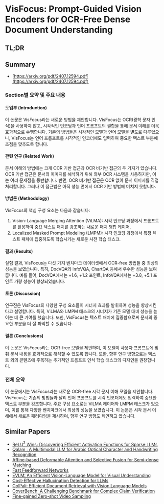 # VisFocus: Prompt-Guided Vision Encoders for OCR-Free Dense Document Understanding
## TL;DR
## Summary
- [https://arxiv.org/pdf/2407.12594.pdf](https://arxiv.org/pdf/2407.12594.pdf)

### Section별 요약 및 주요 내용

#### 도입부 (Introduction)
이 논문은 VisFocus라는 새로운 방법을 제안합니다. VisFocus는 OCR(광학 문자 인식)을 사용하지 않고, 시각적인 인코딩과 언어 프롬프트의 결합을 통해 문서 이해를 더욱 효과적으로 수행합니다. 기존의 방법들은 시각적인 모델과 언어 모델을 별도로 다루었으나, VisFocus는 언어 프롬프트를 시각적인 인코더에도 입력하여 중요한 텍스트 부분에 초점을 맞추도록 합니다.

#### 관련 연구 (Related Work)
문서 이해의 방법에는 크게 OCR 기반 접근과 OCR 비기반 접근의 두 가지가 있습니다. OCR 기반 접근은 문서의 이미지를 해석하기 위해 외부 OCR 시스템을 사용하지만, 이는 여러 문제점을 동반합니다. 반면, OCR 비기반 접근은 OCR 없이 문서 이미지를 직접 처리합니다. 그러나 이 접근법은 아직 성능 면에서 OCR 기반 방법에 미치지 못합니다.

#### 방법론 (Methodology)
VisFocus의 핵심 구성 요소는 다음과 같습니다:
1. Vision-Language Merging Attention (ViLMA): 시각 인코딩 과정에서 프롬프트를 활용하여 중요 텍스트 패치를 강조하는 새로운 패치 병합 레이어.
2. Localized Masked Prompt Modeling (LMPM): 시각 인코딩 과정에서 특정 텍스트 패치에 집중하도록 학습시키는 새로운 사전 학습 태스크.

#### 결과 (Results)
실험 결과, VisFocus는 다섯 가지 벤치마크 데이터셋에서 OCR-free 방법들 중 최상의 성능을 보였습니다. 특히, DocVQA와 InfoVQA, ChartQA 등에서 우수한 성능을 보여줍니다. 예를 들어, DocVQA에서는 +1.6, +1.2 포인트, InfoVQA에서는 +3.8, +5.1 포인트 가량 성능이 향상되었습니다.

#### 토론 (Discussion)
연구진은 VisFocus의 다양한 구성 요소들이 시너지 효과를 발휘하여 성능을 향상시킨다고 설명합니다. 특히, ViLMA와 LMPM 태스크의 시너지가 기존 모델 대비 성능을 높이는 데 큰 기여를 했습니다. 또한, VisFocus는 텍스트 패치에 집중함으로써 문서의 중요한 부분을 더 잘 파악할 수 있습니다.

#### 결론 (Conclusions)
이 논문은 VisFocus라는 OCR-free 모델을 제안하며, 이 모델이 사용자 프롬프트에 맞춰 문서 내용을 효과적으로 해석할 수 있도록 합니다. 또한, 향후 연구 방향으로는 텍스트 외의 콘텐츠에 주목하는 추가적인 프롬프트 인식 학습 태스크의 디자인을 권장합니다.

### 전체 요약

이 논문에서는 VisFocus라는 새로운 OCR-free 시각 문서 이해 모델을 제안합니다. VisFocus는 기존의 방법들과 달리 언어 프롬프트를 시각 인코더에도 입력하여 중요한 텍스트 부분을 강조합니다. 주요 구성 요소로는 ViLMA 레이어와 LMPM 태스크가 있으며, 이를 통해 다양한 벤치마크에서 최상의 성능을 보였습니다. 이 논문은 시각 문서 이해에서 새로운 패러다임을 제시하며, 향후 연구 방향도 제안하고 있습니다.

## Similar Papers
- [ReLU$^2$ Wins: Discovering Efficient Activation Functions for Sparse LLMs](2402.03804.md)
- [Qalam : A Multimodal LLM for Arabic Optical Character and Handwriting Recognition](2407.13559.md)
- [Affine-based Deformable Attention and Selective Fusion for Semi-dense Matching](2405.13874.md)
- [Fast Feedforward Networks](2308.14711.md)
- [EVLM: An Efficient Vision-Language Model for Visual Understanding](2407.14177.md)
- [Cost-Effective Hallucination Detection for LLMs](2407.21424.md)
- [ColPali: Efficient Document Retrieval with Vision Language Models](2407.01449.md)
- [CoverBench: A Challenging Benchmark for Complex Claim Verification](2408.03325.md)
- [Fine-gained Zero-shot Video Sampling](2407.21475.md)
